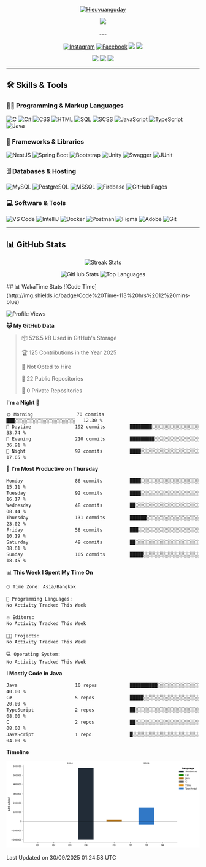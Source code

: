 <!-- Profile Header -->
<p align="center"> <a href="https://github.com/hieuvuanguday"> <img src="https://readme-typing-svg.demolab.com?font=Poppins&weight=800&size=30&duration=2000&pause=2000&color=8054B3&center=true&vCenter=true&width=435&lines=%7C+Hieuvuanguday+%7C;%7C+Ryan+%7C" alt="Hieuvuanguday"/> </a> </p>
<p align="center"> <a href="https://github.com/hieuvuanguday"> <img src="https://readme-typing-svg.herokuapp.com?font=Arial&weight=800&duration=2000&pause=2000&color=8054B3&center=true&vCenter=true&width=435&lines=Web+and+application+development+learner;Start+to+learn+Nextjs-NestJs-GraphSQL;Try+new+things+and+make+it+perfect"/> </a> </p> <p align="center">
---

<!-- Social Links -->
<p align="center">
  <a href="https://www.instagram.com/_thieu301"><img alt="Instagram" src="https://img.shields.io/badge/__thieu301-E4405F?style=for-the-badge&logo=instagram&logoColor=white"></a>
  <a href="https://www.facebook.com/hieu.the.301103"><img alt="Facebook" src="https://img.shields.io/badge/The%20Hieu-1877F2?style=for-the-badge&logo=facebook&logoColor=white"></a>
  <img src="https://custom-icon-badges.demolab.com/github/stars/hieuvuanguday?color=F7C325&style=for-the-badge&labelColor=E1AD0E&logo=star"/>
  <img src="https://custom-icon-badges.demolab.com/github/followers/hieuvuanguday?color=236ad3&labelColor=1155ba&style=for-the-badge&logo=person-add&label=Follow"/>
</p>

<p align="center">
  <img src="https://custom-icon-badges.demolab.com/badge/-0967--475--325-orange?style=for-the-badge&logo=phone&logoColor=white"/>
  <img src="https://custom-icon-badges.demolab.com/badge/-hieuvuanguday.dev@gmail.com-red?style=for-the-badge&logo=mention&logoColor=white"/>
  <img src="https://custom-icon-badges.demolab.com/badge/Lam%20Dong-Viet%20Nam-purple?style=for-the-badge&logo=location&logoColor=white"/>
</p>

---

## 🛠️ Skills & Tools

### 👨‍💻 Programming & Markup Languages
<p>
  <img alt="C" src="https://custom-icon-badges.demolab.com/badge/C-03599C.svg?logo=c-in-hexagon&logoColor=white&style=for-the-badge"/>
  <img alt="C#" src="https://custom-icon-badges.demolab.com/badge/C%23-68217A.svg?logo=cs2&logoColor=white&style=for-the-badge"/>
  <img alt="CSS" src="https://img.shields.io/badge/CSS-1572B6.svg?logo=css3&logoColor=white&style=for-the-badge"/>
  <img alt="HTML" src="https://img.shields.io/badge/HTML-E34F26.svg?logo=html5&logoColor=white&style=for-the-badge"/>
  <img alt="SQL" src="https://custom-icon-badges.demolab.com/badge/SQL-025E8C.svg?logo=database&logoColor=white&style=for-the-badge"/>
  <img alt="SCSS" src="https://img.shields.io/badge/SASS-CC6699.svg?logo=sass&logoColor=white&style=for-the-badge"/>
  <img alt="JavaScript" src="https://img.shields.io/badge/JavaScript-F7DF1E.svg?logo=javascript&logoColor=black&style=for-the-badge"/>
  <img alt="TypeScript" src="https://img.shields.io/badge/TypeScript-3178C6.svg?logo=typescript&logoColor=white&style=for-the-badge"/>
  <img alt="Java" src="https://custom-icon-badges.demolab.com/badge/Java-007396.svg?logo=java&logoColor=white&style=for-the-badge"/>
</p>

### 🧰 Frameworks & Libraries
<p>
  <img alt="NestJS" src="https://img.shields.io/badge/NestJS-E0234E.svg?logo=nestjs&logoColor=white&style=for-the-badge"/>
  <img alt="Spring Boot" src="https://img.shields.io/badge/Spring_Boot-6DB33F.svg?logo=springboot&logoColor=white&style=for-the-badge"/>
  <img alt="Bootstrap" src="https://img.shields.io/badge/Bootstrap-7952B3.svg?logo=bootstrap&logoColor=white&style=for-the-badge"/>
  <img alt="Unity" src="https://img.shields.io/badge/Unity-000000.svg?logo=unity&logoColor=white&style=for-the-badge"/>
  <img alt="Swagger" src="https://img.shields.io/badge/Swagger-85EA2D.svg?logo=swagger&logoColor=black&style=for-the-badge"/>
  <img alt="JUnit" src="https://custom-icon-badges.demolab.com/badge/JUnit-25A162.svg?logo=check-circle&logoColor=white&style=for-the-badge"/>
</p>

### 🗄️ Databases & Hosting
<p>
  <img alt="MySQL" src="https://img.shields.io/badge/MySQL-4479A1.svg?logo=mysql&logoColor=white&style=for-the-badge"/>
  <img alt="PostgreSQL" src="https://img.shields.io/badge/PostgreSQL-316192.svg?logo=postgresql&logoColor=white&style=for-the-badge"/>
  <img alt="MSSQL" src="https://img.shields.io/badge/MSSQL-CC2927.svg?logo=microsoft-sql-server&logoColor=white&style=for-the-badge"/>
  <img alt="Firebase" src="https://img.shields.io/badge/Firebase-DD2C00.svg?logo=firebase&logoColor=white&style=for-the-badge"/>
  <img alt="GitHub Pages" src="https://img.shields.io/badge/GitHub%20Pages-327FC7.svg?logo=github&logoColor=white&style=for-the-badge"/>
</p>

### 💻 Software & Tools
<p>
  <img alt="VS Code" src="https://img.shields.io/badge/VS%20Code-0078d7.svg?logo=visual-studio-code&logoColor=white&style=for-the-badge"/>
  <img alt="IntelliJ" src="https://img.shields.io/badge/IntelliJ_IDEA-000000.svg?logo=intellij-idea&logoColor=white&style=for-the-badge"/>
  <img alt="Docker" src="https://img.shields.io/badge/Docker-2496ED.svg?logo=docker&logoColor=white&style=for-the-badge"/>
  <img alt="Postman" src="https://img.shields.io/badge/Postman-FF6C37.svg?logo=postman&logoColor=white&style=for-the-badge"/>
  <img alt="Figma" src="https://img.shields.io/badge/Figma-F24E1E.svg?logo=figma&logoColor=white&style=for-the-badge"/>
  <img alt="Adobe" src="https://img.shields.io/badge/Adobe-FF0000.svg?logo=adobe&logoColor=white&style=for-the-badge"/>
  <img alt="Git" src="https://img.shields.io/badge/Git-F05033.svg?logo=git&logoColor=white&style=for-the-badge"/>
</p>

---

## 📊 GitHub Stats

<p align="center">
  <img alt="Streak Stats" src="https://github-readme-streak-stats.herokuapp.com/?user=hieuvuanguday&theme=monokai-metallian&hide_border=true"/>
</p>

<p align="center">
  <img alt="GitHub Stats" src="https://denvercoder1-github-readme-stats.vercel.app/api/?username=hieuvuanguday&show_icons=true&include_all_commits=true&count_private=true&theme=react&hide_border=true&bg_color=1F222E&title_color=F85D7F&icon_color=F8D866" height="180px"/>
  <img alt="Top Languages" src="https://denvercoder1-github-readme-stats.vercel.app/api/top-langs/?username=hieuvuanguday&langs_count=8&layout=compact&theme=react&hide_border=true&bg_color=1F222E&title_color=F85D7F&icon_color=F8D866&hide=Jupyter%20Notebook,Roff" height="180px"/>
</p>
  ## 📊 WakaTime Stats
<!--START_SECTION:waka-->
![Code Time](http://img.shields.io/badge/Code%20Time-113%20hrs%2012%20mins-blue)

![Profile Views](http://img.shields.io/badge/Profile%20Views-1-blue)

**🐱 My GitHub Data** 

> 📦 526.5 kB Used in GitHub's Storage 
 > 
> 🏆 125 Contributions in the Year 2025
 > 
> 🚫 Not Opted to Hire
 > 
> 📜 22 Public Repositories 
 > 
> 🔑 0 Private Repositories 
 > 
**I'm a Night 🦉** 

```text
🌞 Morning                70 commits          ███░░░░░░░░░░░░░░░░░░░░░░   12.30 % 
🌆 Daytime                192 commits         ████████░░░░░░░░░░░░░░░░░   33.74 % 
🌃 Evening                210 commits         █████████░░░░░░░░░░░░░░░░   36.91 % 
🌙 Night                  97 commits          ████░░░░░░░░░░░░░░░░░░░░░   17.05 % 
```
📅 **I'm Most Productive on Thursday** 

```text
Monday                   86 commits          ████░░░░░░░░░░░░░░░░░░░░░   15.11 % 
Tuesday                  92 commits          ████░░░░░░░░░░░░░░░░░░░░░   16.17 % 
Wednesday                48 commits          ██░░░░░░░░░░░░░░░░░░░░░░░   08.44 % 
Thursday                 131 commits         ██████░░░░░░░░░░░░░░░░░░░   23.02 % 
Friday                   58 commits          ███░░░░░░░░░░░░░░░░░░░░░░   10.19 % 
Saturday                 49 commits          ██░░░░░░░░░░░░░░░░░░░░░░░   08.61 % 
Sunday                   105 commits         █████░░░░░░░░░░░░░░░░░░░░   18.45 % 
```


📊 **This Week I Spent My Time On** 

```text
🕑︎ Time Zone: Asia/Bangkok

💬 Programming Languages: 
No Activity Tracked This Week

🔥 Editors: 
No Activity Tracked This Week

🐱‍💻 Projects: 
No Activity Tracked This Week

💻 Operating System: 
No Activity Tracked This Week
```

**I Mostly Code in Java** 

```text
Java                     10 repos            ██████████░░░░░░░░░░░░░░░   40.00 % 
C#                       5 repos             █████░░░░░░░░░░░░░░░░░░░░   20.00 % 
TypeScript               2 repos             ██░░░░░░░░░░░░░░░░░░░░░░░   08.00 % 
C                        2 repos             ██░░░░░░░░░░░░░░░░░░░░░░░   08.00 % 
JavaScript               1 repo              █░░░░░░░░░░░░░░░░░░░░░░░░   04.00 % 
```



**Timeline**

![Lines of Code chart](https://raw.githubusercontent.com/hieuvuanguday/hieuvuanguday/main/assets/bar_graph.png)


 Last Updated on 30/09/2025 01:24:58 UTC
<!--END_SECTION:waka-->

  


  
